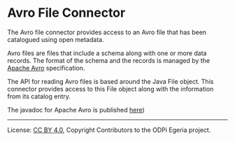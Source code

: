 <!-- SPDX-License-Identifier: CC-BY-4.0 -->
<!-- Copyright Contributors to the ODPi Egeria project. -->

# Avro File Connector

The Avro file connector provides access to an Avro file that has been
catalogued using open metadata.

Avro files are files that include a schema along with one or more data records.
The format of the schema and the records is managed by the
[Apache Avro](https://avro.apache.org/) specification.

The API for reading Avro files is based around the Java File object.
This connector provides access to this File object along with the information
from its catalog entry.


The javadoc for Apache Avro is published [here](https://avro.apache.org/docs/current/api/java/index.html))


----
License: [CC BY 4.0](https://creativecommons.org/licenses/by/4.0/),
Copyright Contributors to the ODPi Egeria project.